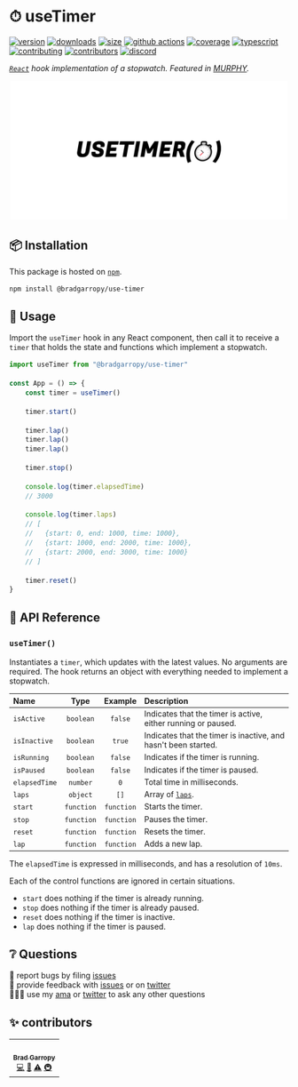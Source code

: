 # ⏱ useTimer

[![version][version-badge]][npm]
[![downloads][downloads-badge]][npm]
[![size][size-badge]][bundlephobia]
[![github actions][github-actions-badge]][github-actions]
[![coverage][codecov-badge]][codecov]
[![typescript][typescript-badge]][typescript]
[![contributing][contributing-badge]][contributing]
[![contributors][contributors-badge]][contributors]
[![discord][discord-badge]][discord]

_[`React`][react] hook implementation of a stopwatch. Featured in [MURPHY][murphy]._

<p align="center">
    <a href="https://www.npmjs.com/package/@bradgarropy/use-timer">
        <img alt="next link" src="./images/github.png" width="500">
    </a>
</p>

## 📦 Installation

This package is hosted on [`npm`][npm].

```bash
npm install @bradgarropy/use-timer
```

## 🥑 Usage

Import the `useTimer` hook in any React component, then call it to receive a `timer` that holds the state and functions which implement a stopwatch.

```javascript
import useTimer from "@bradgarropy/use-timer"

const App = () => {
    const timer = useTimer()

    timer.start()

    timer.lap()
    timer.lap()
    timer.lap()

    timer.stop()

    console.log(timer.elapsedTime)
    // 3000

    console.log(timer.laps)
    // [
    //   {start: 0, end: 1000, time: 1000},
    //   {start: 1000, end: 2000, time: 1000},
    //   {start: 2000, end: 3000, time: 1000}
    // ]

    timer.reset()
}
```

## 📖 API Reference

### `useTimer()`

Instantiates a `timer`, which updates with the latest values. No arguments are required. The hook returns an object with everything needed to implement a stopwatch.

| Name          |    Type    |  Example   | Description                                                    |
| :------------ | :--------: | :--------: | :------------------------------------------------------------- |
| `isActive`    | `boolean`  |  `false`   | Indicates that the timer is active, either running or paused.  |
| `isInactive`  | `boolean`  |   `true`   | Indicates that the timer is inactive, and hasn't been started. |
| `isRunning`   | `boolean`  |  `false`   | Indicates if the timer is running.                             |
| `isPaused`    | `boolean`  |  `false`   | Indicates if the timer is paused.                              |
| `elapsedTime` |  `number`  |    `0`     | Total time in milliseconds.                                    |
| `laps`        |  `object`  |    `[]`    | Array of [`laps`][laps].                                       |
| `start`       | `function` | `function` | Starts the timer.                                              |
| `stop`        | `function` | `function` | Pauses the timer.                                              |
| `reset`       | `function` | `function` | Resets the timer.                                              |
| `lap`         | `function` | `function` | Adds a new lap.                                                |

The `elapsedTime` is expressed in milliseconds, and has a resolution of `10ms`.

Each of the control functions are ignored in certain situations.

-   `start` does nothing if the timer is already running.
-   `stop` does nothing if the timer is already paused.
-   `reset` does nothing if the timer is inactive.
-   `lap` does nothing if the timer is paused.

## ❔ Questions

🐛 report bugs by filing [issues][issues]  
📢 provide feedback with [issues][issues] or on [twitter][twitter]  
🙋🏼‍♂️ use my [ama][ama] or [twitter][twitter] to ask any other questions

## ✨ contributors

<!-- ALL-CONTRIBUTORS-LIST:START - Do not remove or modify this section -->
<!-- prettier-ignore-start -->
<!-- markdownlint-disable -->
<table>
  <tr>
    <td align="center"><a href="https://bradgarropy.com"><img src="https://avatars.githubusercontent.com/u/11336745?v=4?s=100" width="100px;" alt=""/><br /><sub><b>Brad Garropy</b></sub></a><br /><a href="https://github.com/bradgarropy/use-timer/commits?author=bradgarropy" title="Code">💻</a> <a href="https://github.com/bradgarropy/use-timer/commits?author=bradgarropy" title="Documentation">📖</a> <a href="https://github.com/bradgarropy/use-timer/commits?author=bradgarropy" title="Tests">⚠️</a> <a href="#infra-bradgarropy" title="Infrastructure (Hosting, Build-Tools, etc)">🚇</a></td>
  </tr>
</table>

<!-- markdownlint-restore -->
<!-- prettier-ignore-end -->

<!-- ALL-CONTRIBUTORS-LIST:END -->

[codecov]: https://app.codecov.io/gh/bradgarropy/use-timer
[contributing]: https://github.com/bradgarropy/use-timer/blob/master/contributing.md
[contributors]: #-contributors
[npm]: https://www.npmjs.com/package/@bradgarropy/use-timer
[codecov-badge]: https://img.shields.io/codecov/c/github/bradgarropy/use-timer?style=flat-square
[version-badge]: https://img.shields.io/npm/v/@bradgarropy/use-timer.svg?style=flat-square
[downloads-badge]: https://img.shields.io/npm/dt/@bradgarropy/use-timer?style=flat-square
[contributing-badge]: https://img.shields.io/badge/PRs-welcome-success?style=flat-square
[contributors-badge]: https://img.shields.io/github/all-contributors/bradgarropy/use-timer?style=flat-square
[issues]: https://github.com/bradgarropy/use-timer/issues
[twitter]: https://twitter.com/bradgarropy
[ama]: https://bradgarropy.com/ama
[bundlephobia]: https://bundlephobia.com/result?p=@bradgarropy/use-timer
[size-badge]: https://img.shields.io/bundlephobia/minzip/@bradgarropy/use-timer?style=flat-square
[github-actions]: https://github.com/bradgarropy/use-timer/actions
[github-actions-badge]: https://img.shields.io/github/workflow/status/bradgarropy/use-timer/%F0%9F%9A%80%20release?style=flat-square
[typescript]: https://www.typescriptlang.org/dt/search?search=%40bradgarropy%2Fuse-timer
[typescript-badge]: https://img.shields.io/npm/types/@bradgarropy/use-timer?style=flat-square
[discord]: https://bradgarropy.com/discord
[discord-badge]: https://img.shields.io/discord/748196643140010015?style=flat-square
[react]: https://reactjs.org
[murphy]: https://murphy.bradgarropy.com
[laps]: https://github.com/bradgarropy/use-timer/blob/master/src/useTimer.tsx#L16-L20
